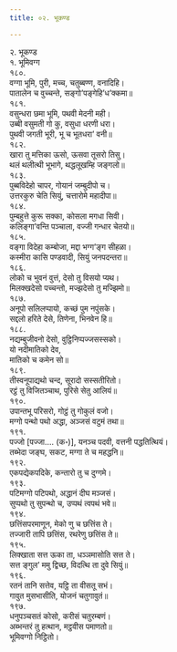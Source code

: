 ```yaml
---
title: ०२. भूकण्ड

---
```

२. भूकण्ड  
१. भूमिवग्ग  
१८०.  
वग्गा भूमि, पुरी, मच्‍च, चतुब्बण्ण, वनादिहि।  
पातालेन च वुच्‍चन्ते, सङ्गो’पङ्गेहि’ध’क्‍कमा॥  
१८१.  
वसुन्धरा छमा भूमि, पथवी मेदनी मही।  
उब्बी वसुमती गो कु, वसुधा धरणी धरा।  
पुथवी जगती भूरी, भू च भूतधरा’ वनी॥  
१८२.  
खारा तु मत्तिका ऊसो, ऊसवा तूसरो तिसु।  
थलं थलीत्थी भूभागे, थद्धलूखम्हि जङ्गलो॥  
१८३.  
पुब्बविदेहो चापर, गोयानं जम्बुदीपो च।  
उत्तरकुरु चेति सियुं, चत्तारोमे महादीपा॥  
१८४.  
पुम्बहुत्ते कुरू सक्‍का, कोसला मगधा सिवी।  
कलिङ्गा’वन्ति पञ्‍चाला, वज्‍जी गन्धार चेतयो॥  
१८५.  
वङ्गा विदेहा कम्बोजा, मद्दा भग्ग’ङ्ग सीहळा।  
कस्मीरा कासि पण्डवादी, सियुं जनपदन्तरा॥  
१८६.  
लोको च भुवनं वुत्तं, देसो तु विसयो प्यथ।  
मिलक्खदेसो पच्‍चन्तो, मज्झदेसो तु मज्झिमो॥  
१८७.  
अनूपो सलिलप्पायो, कच्छं पुम नपुंसके।  
सद्दलो हरिते देसे, तिणेना, भिनवेन हि॥  
१८८.  
नद्यम्बुजीवनो देसो, वुट्ठिनिप्पज्‍जसस्सको।  
यो नदीमातिको देव,  
मातिको च कमेन सो॥  
१८९.  
तीस्वनूपाद्यथो चन्द, सूरादो सस्सतीरितो।  
रट्ठं तु विजितञ्‍चाथ, पुरिसे सेतु आलियं॥  
१९०.  
उपान्तभू परिसरो, गोट्ठं तु गोकुलं वजो।  
मग्गो पन्थो पथो अद्धा, अञ्‍जसं वटुमं तथा॥  
१९१.  
पज्‍जो [पज्‍जा…. (क॰)], यनञ्‍च पदवी, वत्तनी पद्धतित्थियं।  
तब्भेदा जङ्घ, सकट, मग्गा ते च महद्धनि॥  
१९२.  
एकपद्येकपदिके, कन्तारो तु च दुग्गमे।  
१९३.  
पटिमग्गो पटिपथो, अद्धानं दीघ मञ्‍जसं।  
सुप्पथो तु सुपन्थो च, उप्पथं त्वपथं भवे॥  
१९४.  
छत्तिंसपरमाणून, मेको णु च छत्तिंस ते।  
तज्‍जारी तापि छत्तिंस, रथरेणु छत्तिंस ते॥  
१९५.  
लिक्खाता सत्त ऊका ता, धञ्‍ञमासोति सत्त ते।  
सत्त ङ्गुल’ ममु द्विच्छ, विदत्थि ता दुवे सियुं॥  
१९६.  
रतनं तानि सत्तेव, यट्ठि ता वीसतू सभं।  
गावुत मुसभासीति, योजनं चतुगावुतं॥  
१९७.  
धनुपञ्‍चसतं कोसो, करीसं चतुरम्बणं।  
अब्भन्तरं तु हत्थान, मट्ठवीस पमाणतो॥  
भूमिवग्गो निट्ठितो।  